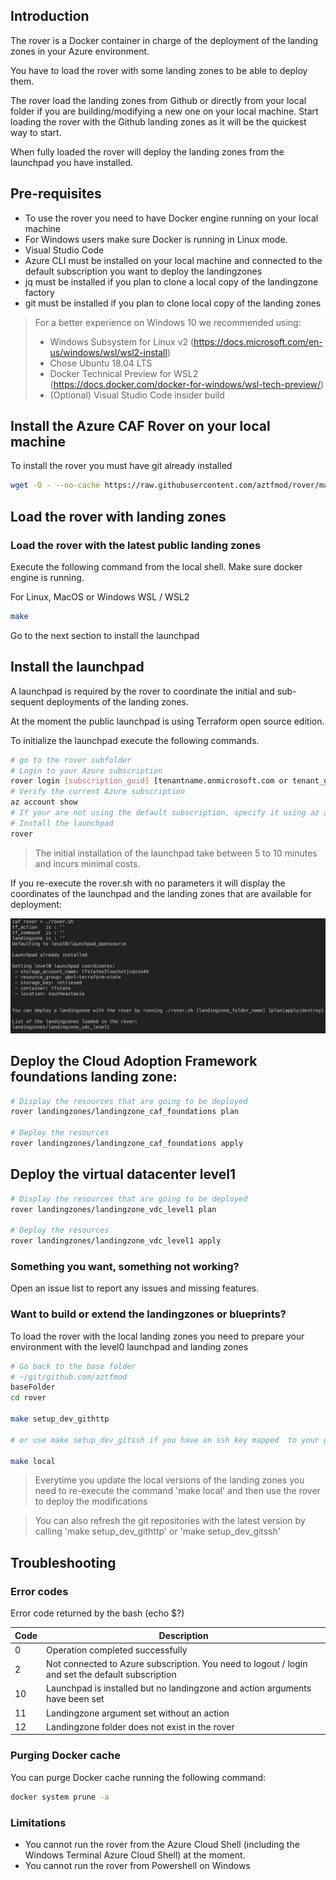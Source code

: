 ## Introduction
The rover is a Docker container in charge of the deployment of the landing zones in your Azure environment.

You have to load the rover with some landing zones to be able to deploy them.

The rover load the landing zones from Github or directly from your local folder if you are building/modifying a new one on your local machine. Start loading the rover with the Github landing zones as it will be the quickest way to start.

When fully loaded the rover will deploy the landing zones from the launchpad you have installed. 

## Pre-requisites
* To use the rover you need to have Docker engine running on your local machine
* For Windows users make sure Docker is running in Linux mode.
* Visual Studio Code
* Azure CLI must be installed on your local machine and connected to the default subscription you want to deploy the landingzones
* jq must be installed if you plan to clone a local copy of the landingzone factory
* git must be installed if you plan to clone local copy of the landing zones

> For a better experience on Windows 10 we recommended using:
>- Windows Subsystem for Linux v2 (https://docs.microsoft.com/en-us/windows/wsl/wsl2-install)
>- Chose Ubuntu 18.04 LTS 
>- Docker Technical Preview for WSL2 (https://docs.docker.com/docker-for-windows/wsl-tech-preview/)
>- (Optional) Visual Studio Code insider build 

## Install the Azure CAF Rover on your local machine

To install the rover you must have git already installed

```bash
wget -O - --no-cache https://raw.githubusercontent.com/aztfmod/rover/master/install.sh | bash
```


## Load the rover with landing zones

### Load the rover with the latest public landing zones

Execute the following command from the local shell. Make sure docker engine is running.

For Linux, MacOS or Windows WSL / WSL2
```bash
make
```
Go to the next section to install the launchpad


## Install the launchpad
A launchpad is required by the rover to coordinate the initial and sub-sequent deployments of the landing  zones.

At the moment the public launchpad is using Terraform open source edition.

To initialize the launchpad execute the following commands.

```bash
# go to the rover subfolder
# Login to your Azure subscription
rover login [subscription_guid] [tenantname.onmicrosoft.com or tenant_guid]
# Verify the current Azure subscription
az account show
# If your are not using the default subscription, specify it using az account set --subscription <put your subscription GUID>
# Install the launchpad
rover
```
> The initial installation of the launchpad take between 5 to 10 minutes and incurs minimal costs.

If you re-execute the rover.sh with no parameters it will display the coordinates of the launchpad and the landing zones that are available for deployment:

![install_launchpad](/images/install_launchpad.png)

## Deploy the Cloud Adoption Framework foundations landing zone: 
```bash
# Display the resources that are going to be deployed
rover landingzones/landingzone_caf_foundations plan

# Deploy the resources
rover landingzones/landingzone_caf_foundations apply

```

## Deploy the virtual datacenter level1
```bash
# Display the resources that are going to be deployed
rover landingzones/landingzone_vdc_level1 plan

# Deploy the resources
rover landingzones/landingzone_vdc_level1 apply

```

### Something you want, something not working?
Open an issue list to report any issues and missing features.

### Want to build or extend the landingzones or blueprints?

To load the rover with the local landing zones you need to prepare your environment with the level0 launchpad and landing zones 
```bash
# Go back to the base folder
# ~/git/github.com/aztfmod
baseFolder
cd rover

make setup_dev_githttp

# or use make setup_dev_gitssh if you have an ssh key mapped  to your github account

make local
```

> Everytime you update the local versions of the landing zones you need to re-execute the command 'make local' and then use the rover to deploy the modifications

> You can also refresh the git repositories with the latest version by calling 'make setup_dev_githttp' or 'make setup_dev_gitssh'

## Troubleshooting
### Error codes
Error code returned by the bash (echo $?)

| Code | Description | 
|--- |--- |
| 0 | Operation completed successfully 
|2 | Not connected to Azure subscription. You need to logout / login and set the default subscription 
|10 | Launchpad is installed but no landingzone and action arguments have been set 
|11 | Landingzone argument set without an action 
|12 | Landingzone folder does not exist in the rover 

### Purging Docker cache
You can purge Docker cache running the following command:
```bash
docker system prune -a
```

### Limitations

* You cannot run the rover from the Azure Cloud Shell (including the Windows Terminal Azure Cloud Shell) at the moment.
* You cannot run the rover from Powershell on Windows
